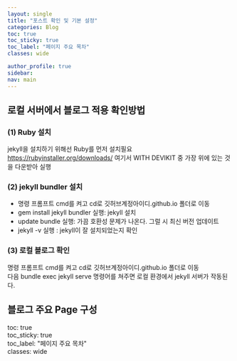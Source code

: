 ```yaml
---
layout: single
title: "포스트 확인 및 기본 설정"
categories: Blog
toc: true
toc_sticky: true
toc_label: "페이지 주요 목차"
classes: wide

author_profile: true
sidebar:
nav: main
---
```




## 로컬 서버에서 블로그 적용 확인방법  

### (1) Ruby 설치  
jekyll을 설치하기 위해선 Ruby를 먼저 설치필요  
https://rubyinstaller.org/downloads/ 여기서 WITH DEVIKIT 중 가장 위에 있는 것을 다운받아 실행  

### (2) jekyll bundler 설치  
- 명령 프롬프트 cmd를 켜고 cd로 깃허브계정아이디.github.io 폴더로 이동
- gem install jekyll bundler 실행: jekyll 설치
- update bundle 실행: 가끔 호환성 문제가 나온다. 그럴 시 최신 버전 업데이트
- jekyll -v 실행 : jekyll이 잘 설치되었는지 확인  

### (3) 로컬 블로그 확인  
명령 프롬프트 cmd를 켜고 cd로 깃허브계정아이디.github.io 폴더로 이동  
다음 bundle exec jekyll serve 명령어를 쳐주면 로컬 환경에서 jekyll 서버가 작동된다.  


## 블로그 주요 Page 구성

toc: true  
toc_sticky: true  
toc_label: "페이지 주요 목차"  
classes: wide




